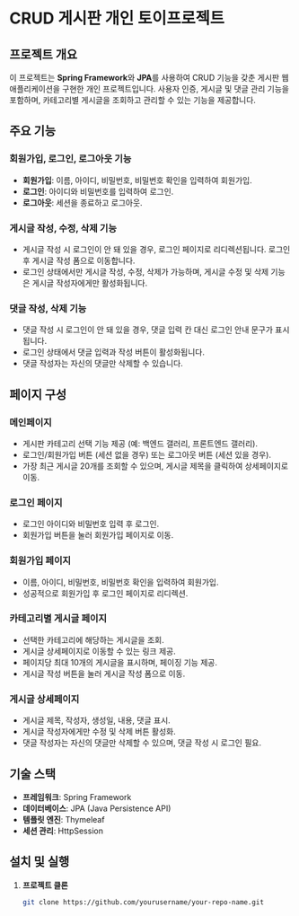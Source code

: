 # CRUD 게시판 개인 토이프로젝트

## 프로젝트 개요

이 프로젝트는 **Spring Framework**와 **JPA**를 사용하여 CRUD 기능을 갖춘 게시판 웹 애플리케이션을 구현한 개인 프로젝트입니다. 사용자 인증, 게시글 및 댓글 관리 기능을 포함하며, 카테고리별 게시글을 조회하고 관리할 수 있는 기능을 제공합니다.

## 주요 기능

### 회원가입, 로그인, 로그아웃 기능
- **회원가입**: 이름, 아이디, 비밀번호, 비밀번호 확인을 입력하여 회원가입.
- **로그인**: 아이디와 비밀번호를 입력하여 로그인.
- **로그아웃**: 세션을 종료하고 로그아웃.

### 게시글 작성, 수정, 삭제 기능
- 게시글 작성 시 로그인이 안 돼 있을 경우, 로그인 페이지로 리디렉션됩니다. 로그인 후 게시글 작성 폼으로 이동합니다.
- 로그인 상태에서만 게시글 작성, 수정, 삭제가 가능하며, 게시글 수정 및 삭제 기능은 게시글 작성자에게만 활성화됩니다.

### 댓글 작성, 삭제 기능
- 댓글 작성 시 로그인이 안 돼 있을 경우, 댓글 입력 칸 대신 로그인 안내 문구가 표시됩니다.
- 로그인 상태에서 댓글 입력과 작성 버튼이 활성화됩니다.
- 댓글 작성자는 자신의 댓글만 삭제할 수 있습니다.

## 페이지 구성

### 메인페이지
- 게시판 카테고리 선택 기능 제공 (예: 백엔드 갤러리, 프론트엔드 갤러리).
- 로그인/회원가입 버튼 (세션 없을 경우) 또는 로그아웃 버튼 (세션 있을 경우).
- 가장 최근 게시글 20개를 조회할 수 있으며, 게시글 제목을 클릭하여 상세페이지로 이동.

### 로그인 페이지
- 로그인 아이디와 비밀번호 입력 후 로그인.
- 회원가입 버튼을 눌러 회원가입 페이지로 이동.

### 회원가입 페이지
- 이름, 아이디, 비밀번호, 비밀번호 확인을 입력하여 회원가입.
- 성공적으로 회원가입 후 로그인 페이지로 리디렉션.

### 카테고리별 게시글 페이지
- 선택한 카테고리에 해당하는 게시글을 조회.
- 게시글 상세페이지로 이동할 수 있는 링크 제공.
- 페이지당 최대 10개의 게시글을 표시하며, 페이징 기능 제공.
- 게시글 작성 버튼을 눌러 게시글 작성 폼으로 이동.

### 게시글 상세페이지
- 게시글 제목, 작성자, 생성일, 내용, 댓글 표시.
- 게시글 작성자에게만 수정 및 삭제 버튼 활성화.
- 댓글 작성자는 자신의 댓글만 삭제할 수 있으며, 댓글 작성 시 로그인 필요.

## 기술 스택
- **프레임워크**: Spring Framework
- **데이터베이스**: JPA (Java Persistence API)
- **템플릿 엔진**: Thymeleaf
- **세션 관리**: HttpSession

## 설치 및 실행

1. **프로젝트 클론**
   ```bash
   git clone https://github.com/yourusername/your-repo-name.git
